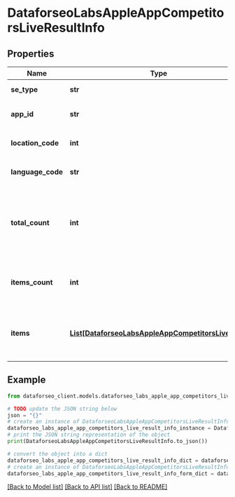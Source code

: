 # DataforseoLabsAppleAppCompetitorsLiveResultInfo


## Properties

Name | Type | Description | Notes
------------ | ------------- | ------------- | -------------
**se_type** | **str** | search engine type | [optional] 
**app_id** | **str** | id of the app in a POST array | [optional] 
**location_code** | **int** | location code in a POST array | [optional] 
**language_code** | **str** | language code in a POST array | [optional] 
**total_count** | **int** | total amount of results in our database relevant to your request | [optional] 
**items_count** | **int** | the number of results returned in the items array | [optional] 
**items** | [**List[DataforseoLabsAppleAppCompetitorsLiveItem]**](DataforseoLabsAppleAppCompetitorsLiveItem.md) | contains data related to the app_id and competitor applications | [optional] 

## Example

```python
from dataforseo_client.models.dataforseo_labs_apple_app_competitors_live_result_info import DataforseoLabsAppleAppCompetitorsLiveResultInfo

# TODO update the JSON string below
json = "{}"
# create an instance of DataforseoLabsAppleAppCompetitorsLiveResultInfo from a JSON string
dataforseo_labs_apple_app_competitors_live_result_info_instance = DataforseoLabsAppleAppCompetitorsLiveResultInfo.from_json(json)
# print the JSON string representation of the object
print(DataforseoLabsAppleAppCompetitorsLiveResultInfo.to_json())

# convert the object into a dict
dataforseo_labs_apple_app_competitors_live_result_info_dict = dataforseo_labs_apple_app_competitors_live_result_info_instance.to_dict()
# create an instance of DataforseoLabsAppleAppCompetitorsLiveResultInfo from a dict
dataforseo_labs_apple_app_competitors_live_result_info_form_dict = dataforseo_labs_apple_app_competitors_live_result_info.from_dict(dataforseo_labs_apple_app_competitors_live_result_info_dict)
```
[[Back to Model list]](../README.md#documentation-for-models) [[Back to API list]](../README.md#documentation-for-api-endpoints) [[Back to README]](../README.md)


